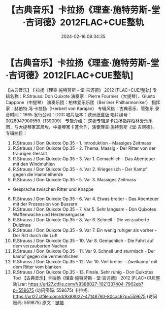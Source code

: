 ﻿---
title: 【古典音乐】卡拉扬《理查·施特劳斯-堂·吉诃德》2012FLAC+CUE整轨
date: 2024-02-16 09:34:35
categories: 古典音乐、新世纪、纯音雅乐
tags: 纯音雅乐
---
# 【古典音乐】卡拉扬《理查·施特劳斯-堂·吉诃德》2012[FLAC+CUE整轨]

【古典音乐】卡拉扬《理查·施特劳斯 - 堂·吉诃德》 2012
[FLAC+CUE/整轨]
专辑名称：R.Strauss: Don Quixote
演奏家：Pierre Fournier（大提琴）、Giusto Cappone（中提琴）
演奏乐团：柏林爱乐乐团（Berliner Philharmoniker）
指挥家：赫伯特·冯·卡拉扬（Herbert von Karajan）
专辑风格：古典音乐、管弦乐
录音时间：1965
发行公司：DGG
唱片版本：欧洲纸盒版
唱片编号：0028947900559（139009）
专辑介绍：
这张专辑是卡拉扬指挥柏林爱乐乐团，与大提琴家富尼埃、中提琴家卡蓬合作，演奏理查·施特劳斯《堂·吉诃德》。
专辑曲目：
01. R.Strauss / Don Quixote Op.35 - 1. Introduktion - Massiges
Zeitmass
02. R.Strauss / Don Quixote Op.35 - 2. Thema. Massig - Der
Ritter von der traurigen Gestalt
03. R.Strauss / Don Quixote Op.35 - 3. Var 1. Gemachlich - Das
Abenteuer mit den Windmuhlen
04. R.Strauss / Don Quixote Op.35 - 4. Var 2. Kriegerisch - Der
Kampf gegen die Hammelherde
05. R.Strauss / Don Quixote Op.35 - 5. Var 3. Massiges Zeitmass
- Gesprache zwischen Ritter und Knappe
06. R.Strauss / Don Quixote Op.35 - 6. Var 4. Etwas breiter -
Das Abenteuer mit der Prozession von Bussern
07. R.Strauss / Don Quixote Op.35 - 7. Var 5. Sehr langsam - Don
Quixotes Waffenwache und Herzensergusse
08. R.Strauss / Don Quixote Op.35 - 8. Var 6. Schnell - Die
verzauberte Dulzinea
09. R.Strauss / Don Quixote Op.35 - 9. Var 7. Ein wenig ruhiger
als vorher - Der Ritt durch die Luft
10. R.Strauss / Don Quixote Op.35 - 10. Var 8. Gemachlich - Die
Fahrt auf dem verzauberten Nachen
11. R.Strauss / Don Quixote Op.35 - 11. Var 9. Schnell und
sturmisch - Der kampf gegen die vermeintlichen
12. R.Strauss / Don Quixote Op.35 - 12. Var 10. Viel breiter -
Zweikampf mit dem Ritter vom blanken
13. R.Strauss / Don Quixote Op.35 - 13. Finale. Sehr ruhig - Don
Quixotes Tod
【古典音乐】卡拉扬《理查·施特劳斯 - 堂·吉诃德》 2012 [FLAC+CUE整轨].rar: https://url27.ctfile.com/f/9388027-1021337404-7902eb?p=559675
(访问密码: 559675)
卡拉扬: https://url27.ctfile.com/d/9388027-47148760-80cac8?p=559675
(访问密码: 559675)
原文：[链接](https://blog.sina.com.cn/s/blog_1647c7e76010314gc.html)